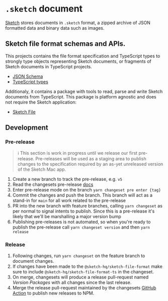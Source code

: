 # `.sketch` document

[Sketch](https://sketch.com) stores documents in `.sketch` format, a zipped
archive of JSON formatted data and binary data such as images.

## Sketch file format schemas and APIs.

This projects contains the file format specification and TypeScript types to
strongly type objects representing Sketch documents, or fragments of Sketch
documents in TypeScript projects.

- [JSON Schema](./packages/file-format)
- [TypeScript types](./packages/file-format-ts)

Additionaly, it contains a package with tools to read, parse and write Sketch
documents from TypeScript. This package is platform agnostic and does not
require the Sketch application:

- [Sketch File](./packages/file)

## Development

### Pre-release

> ℹ️ This section is work in progress until we release our first pre-release.
> Pre-releases will be used as a staging area to publish changes to the
> specification required by an as-yet unreleased version of the Sketch Mac app.

1. Create a new branch to track the pre-release, e.g. `v5`
1. Read the changesets pre-release
   [docs](https://github.com/atlassian/changesets/blob/main/docs/prereleases.md)
1. Enter pre-release mode on the branch `yarn changeset pre enter {tag}`
1. Commit the changes and push the branch. This branch will act as a stand-in
   for `main` for all work related to the pre-release
1. PR into the new branch with feature branches, calling `yarn changeset` as per
   normal to signal intents to publish. Since this is a pre-release it's likely
   that we'll be marshalling a major version bump
1. Publishing pre-releases is not automated, so when you're ready to publish the
   pre-release call `yarn changeset version` and then `yarn release`

### Release

1. Following changes, run `yarn changeset` on the feature branch to document
   changes.
1. If changes have been made to the `@sketch-hq/sketch-file-format` make sure to
   include `@sketch-hq/sketch-file-format-ts` in the changeset.
1. On merge, changesets will produce a release pull-request named _Version
   Packages_ with all changes since the last release.
1. Merge the release pull-request maintained by the changesets
   [GitHub Action](https://github.com/changesets/action) to publish new releases
   to NPM.
